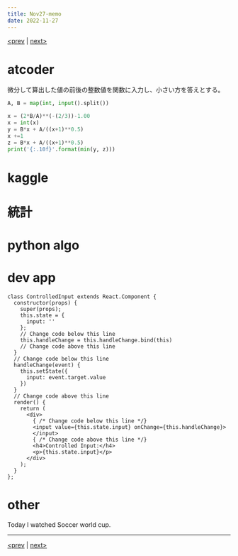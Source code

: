 ```yaml
---
title: Nov27-memo 
date: 2022-11-27 
---
```


[<prev](https://idekworks.github.io/TechnicalMemo/2022/11/26/Nov26.html) | [next>](https://idekworks.github.io/TechnicalMemo/2022/11/28/Nov28.html) 

# atcoder
微分して算出した値の前後の整数値を関数に入力し、小さい方を答えとする。
```python
A, B = map(int, input().split())

x = (2*B/A)**(-(2/3))-1.00
x = int(x)
y = B*x + A/((x+1)**0.5)
x +=1
z = B*x + A/((x+1)**0.5)
print('{:.10f}'.format(min(y, z)))

```


# kaggle

# 統計

# python algo

# dev app
```javascripthttps://nayutari.com/python-socket
class ControlledInput extends React.Component {
  constructor(props) {
    super(props);
    this.state = {
      input: ''
    };
    // Change code below this line
    this.handleChange = this.handleChange.bind(this)
    // Change code above this line
  }
  // Change code below this line
  handleChange(event) {
    this.setState({
      input: event.target.value
    })
  }
  // Change code above this line
  render() {
    return (
      <div>
        { /* Change code below this line */}
        <input value={this.state.input} onChange={this.handleChange}>
        </input>
        { /* Change code above this line */}
        <h4>Controlled Input:</h4>
        <p>{this.state.input}</p>
      </div>
    );
  }
};

```

# other
Today I watched Soccer world cup.


***

[<prev](https://idekworks.github.io/TechnicalMemo/2022/11/26/Nov26.html) | [next>](https://idekworks.github.io/TechnicalMemo/2022/11/28/Nov28.html)

